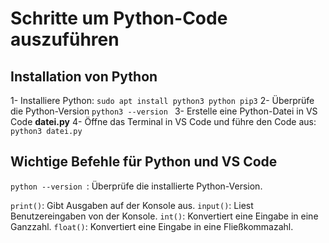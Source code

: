 # Schritte um Python-Code auszuführen

## Installation von Python
 
 1- Installiere Python: 
 ```sudo apt install python3 python pip3```
 2- Überprüfe die Python-Version
 ```python3 --version ```
 3- Erstelle eine Python-Datei in  VS Code **datei.py**
 4- Öffne das Terminal in VS Code und führe den Code aus:
``` python3 datei.py```

## Wichtige Befehle für Python und VS Code

 ```python --version ```: Überprüfe die installierte Python-Version.

```print()```: Gibt Ausgaben auf der Konsole aus.
```input()```: Liest Benutzereingaben von der Konsole.
```int()```: Konvertiert eine Eingabe in eine Ganzzahl.
```float()```: Konvertiert eine Eingabe in eine Fließkommazahl.




